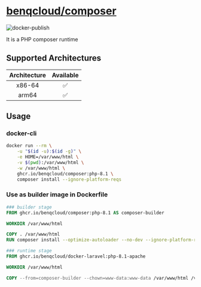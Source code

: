 # [benqcloud/composer](https://github.com/benqcloud/docker-composer)

![docker-publish](https://github.com/benqcloud/docker-composer/actions/workflows/docker-publish.yml/badge.svg)

It is a PHP composer runtime

## Supported Architectures

| Architecture | Available
| :----: | :----: |
| x86-64 | ✅ |
| arm64 | ✅ |

## Usage

### docker-cli

```bash
docker run --rm \
    -u "$(id -u):$(id -g)" \
    -e HOME=/var/www/html \
    -v $(pwd):/var/www/html \
    -w /var/www/html \
    ghcr.io/benqcloud/composer:php-8.1 \
    composer install --ignore-platform-reqs
```

### Use as builder image in Dockerfile

```dockerfile
### builder stage
FROM ghcr.io/benqcloud/composer:php-8.1 AS composer-builder

WORKDIR /var/www/html

COPY . /var/www/html
RUN composer install --optimize-autoloader --no-dev --ignore-platform-reqs

### runtime stage
FROM ghcr.io/benqcloud/docker-laravel:php-8.1-apache

WORKDIR /var/www/html

COPY --from=composer-builder --chown=www-data:www-data /var/www/html /var/www/html
```
